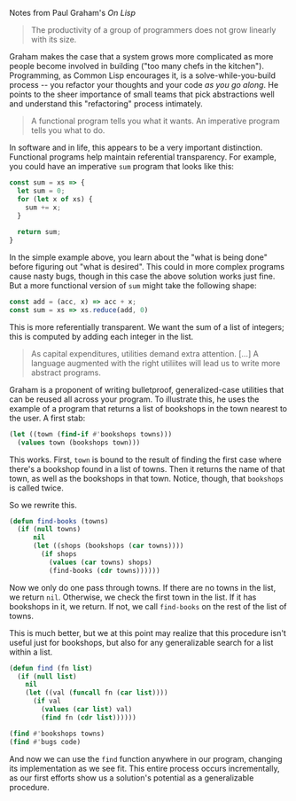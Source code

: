 Notes from Paul Graham's *On Lisp*

> The productivity of a group of programmers does not grow linearly with its size.

Graham makes the case that a system grows more complicated as more people become involved in building ("too many chefs in the kitchen"). Programming, as Common Lisp encourages it, is a solve-while-you-build process -- you refactor your thoughts and your code *as you go along*. He points to the sheer importance of small teams that pick abstractions well and understand this "refactoring" process intimately.

> A functional program tells you what it wants. An imperative program tells you what to do.

In software and in life, this appears to be a very important distinction. Functional programs help maintain referential transparency. For example, you could have an imperative `sum` program that looks like this:

```js
const sum = xs => {
  let sum = 0;
  for (let x of xs) {
    sum += x;
  }
  
  return sum;
}
```

In the simple example above, you learn about the "what is being done" before figuring out "what is desired". This could in more complex programs cause nasty bugs, though in this case the above solution works just fine. But a more functional version of `sum` might take the following shape:

```js
const add = (acc, x) => acc + x;
const sum = xs => xs.reduce(add, 0)
```

This is more referentially transparent. We want the sum of a list of integers; this is computed by adding each integer in the list.

> As capital expenditures, utilities demand extra attention. [...] A language augmented with the right utiliites will lead us to write more abstract programs.

Graham is a proponent of writing bulletproof, generalized-case utilities that can be reused all across your program. To illustrate this, he uses the example of a program that returns a list of bookshops in the town nearest to the user. A first stab:

```lisp
(let ((town (find-if #'bookshops towns)))
  (values town (bookshops town)))
```

This works. First, `town` is bound to the result of finding the first case where there's a bookshop found in a list of towns. Then it returns the name of that town, as well as the bookshops in that town. Notice, though, that `bookshops` is called twice.

So we rewrite this.

```lisp
(defun find-books (towns)
  (if (null towns)
      nil
      (let ((shops (bookshops (car towns))))
        (if shops
          (values (car towns) shops)
          (find-books (cdr towns))))))
```

Now we only do one pass through towns. If there are no towns in the list, we return `nil`. Otherwise, we check the first town in the list. If it has bookshops in it, we return. If not, we call `find-books` on the rest of the list of towns.

This is much better, but we at this point may realize that this procedure isn't useful just for bookshops, but also for any generalizable search for a list within a list.

```lisp
(defun find (fn list)
  (if (null list)
    nil
    (let ((val (funcall fn (car list))))
      (if val
        (values (car list) val)
        (find fn (cdr list))))))

(find #'bookshops towns)
(find #'bugs code)
```

And now we can use the `find` function anywhere in our program, changing its implementation as we see fit. This entire process occurs incrementally, as our first efforts show us a solution's potential as a generalizable procedure.
